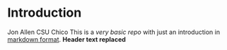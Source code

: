 # Introduction
Jon Allen
CSU Chico
This is a *very basic repo* with just an introduction in [markdown format](https://help.github.com/articles/markdown-basics/). **Header text replaced**
